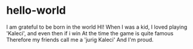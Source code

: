 # hello-world
I am grateful to be born in the world
HI!
When I was a kid, I loved playing 'Kaleci', and even then if i win
At the time the game is quite famous
Therefore my friends call me a 'jurig Kaleci'
And I'm proud.
